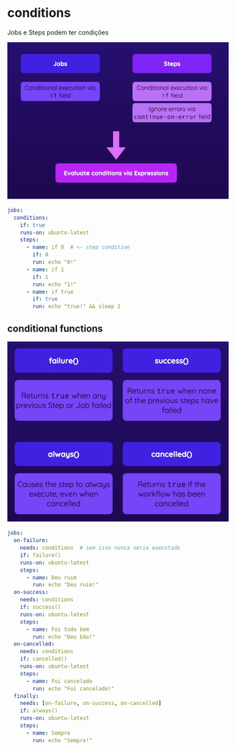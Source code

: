 # conditions

Jobs e Steps podem ter condições

![alt text](<../assets/Screenshot from 2025-06-19 11-50-05.png>)

```yaml
jobs:
  conditions:
    if: true
    runs-on: ubuntu-latest
    steps:
      - name: if 0  # <- step condition
        if: 0
        run: echo "0!"
      - name: if 1
        if: 1
        run: echo "1!"
      - name: if true
        if: true
        run: echo "true!" && sleep 2
```

## conditional functions

![alt text](../assets/conditional-functions.png)

```yaml
jobs:
  on-failure:
    needs: conditions  # sem isso nunca seria executado
    if: failure()
    runs-on: ubuntu-latest
    steps:
      - name: Deu ruim
        run: echo "Deu ruim!"
  on-success:
    needs: conditions
    if: success()
    runs-on: ubuntu-latest
    steps:
      - name: Foi tudo bem
        run: echo "Deu bão!"
  on-cancelled:
    needs: conditions
    if: cancelled()
    runs-on: ubuntu-latest
    steps:
      - name: Foi cancelado
        run: echo "Foi cancelado!"
  finally:
    needs: [on-failure, on-success, on-cancelled]
    if: always()
    runs-on: ubuntu-latest
    steps:
      - name: Sempre
        run: echo "Sempre!"
```

